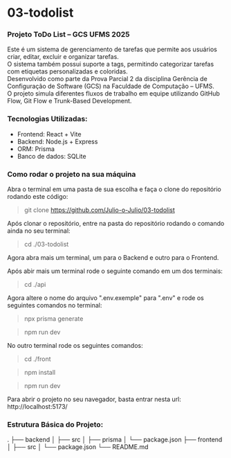 # 03-todolist

### Projeto ToDo List – GCS UFMS 2025

Este é um sistema de gerenciamento de tarefas que permite aos usuários criar, editar, excluir e organizar tarefas.  
O sistema também possui suporte a tags, permitindo categorizar tarefas com etiquetas personalizadas e coloridas.  
Desenvolvido como parte da Prova Parcial 2 da disciplina Gerência de Configuração de Software (GCS) na Faculdade de Computação – UFMS.  
O projeto simula diferentes fluxos de trabalho em equipe utilizando GitHub Flow, Git Flow e Trunk-Based Development.

### Tecnologias Utilizadas:

- Frontend: React + Vite
- Backend: Node.js + Express
- ORM: Prisma
- Banco de dados: SQLite

### Como rodar o projeto na sua máquina

Abra o terminal em uma pasta de sua escolha e faça o clone do repositório rodando este código:

> git clone https://github.com/Julio-o-Julio/03-todolist

Após clonar o repositório, entre na pasta do repositório rodando o comando ainda no seu terminal:

> cd ./03-todolist

Agora abra mais um terminal, um para o Backend e outro para o Frontend.

Após abir mais um terminal rode o seguinte comando em um dos terminais:

> cd ./api

Agora altere o nome do arquivo ".env.exemple" para ".env" e rode os seguintes comandos no terminal:

> npx prisma generate

> npm run dev

No outro terminal rode os seguintes comandos:

> cd ./front

> npm install

> npm run dev

Para abrir o projeto no seu navegador, basta entrar nesta url: http://localhost:5173/

### Estrutura Básica do Projeto:

.
├── backend
│ ├── src
│ ├── prisma
│ └── package.json
├── frontend
│ ├── src
│ └── package.json
└── README.md
